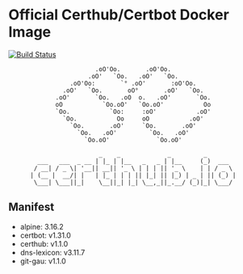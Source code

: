 Official Certhub/Certbot Docker Image
=====================================

[![Build Status](https://travis-ci.org/certhub/certhub-certbot-docker.svg?branch=develop)](https://travis-ci.org/certhub/certhub-certbot-docker)


                            .oO'Oo.       .oO'Oo.
                          .oO'   `Oo.   .oO'   `Oo.
                     .oO'Oo:       `° .oO'       :oO'Oo.
                   .oO'   `Oo.       oO°       .oO'   `Oo.
                 .oO'       `Oo.   .oO  o.   .oO'       `Oo.
                 oO           `Oo.oO'   `Oo.oO'           Oo
                 `Oo.           `Oo:     :oO'           .oO'
                   `Oo.           Oo     oO           .oO'
                     `Oo.       .oO'     `Oo.       .oO'
                       `Oo.   .oO'         `Oo.   .oO'
                         `Oo.oO'             `Oo.oO'

                             _    _             _         _
            ___   ___  _ __ | |_ | |__   _   _ | |__     (_)  ___
           / __| / _ \| '__|| __|| '_ \ | | | || '_ \    | | / _ \
          | (__ |  __/| |   | |_ | | | || |_| || |_) | _ | || (_) |
           \___| \___||_|    \__||_| |_| \__,_||_.__/ (_)|_| \___/


Manifest
--------

* alpine: 3.16.2
* certbot: v1.31.0
* certhub: v1.1.0
* dns-lexicon: v3.11.7
* git-gau: v1.1.0
